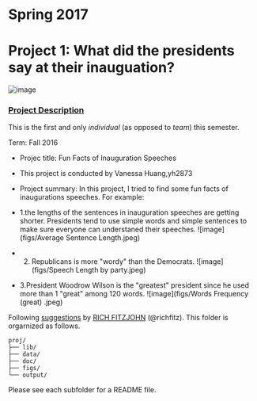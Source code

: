# Spring 2017
# Project 1: What did the presidents say at their inauguation?

![image](figs/title.jpg)

### [Project Description](doc/)
This is the first and only *individual* (as opposed to *team*) this semester. 

Term: Fall 2016

+ Projec title: Fun Facts of Inauguration Speeches
+ This project is conducted by Vanessa Huang,yh2873

+ Project summary: In this project, I tried to find some fun facts of inaugurations speeches. For example: 
+ 1.the lengths of the sentences in inauguration speeches are getting shorter. Presidents tend to use simple words and simple sentences to make sure everyone can understaned their speeches. 
![image](figs/Average Sentence Length.jpeg)

+ 2. Republicans is more "wordy" than the Democrats. 
![image](figs/Speech Length by party.jpeg)

+ 3.President Woodrow Wilson is the "greatest" president since he used more than 1 "great" among 120 words.
![image](figs/Words Frequency (great) .jpeg)

Following [suggestions](http://nicercode.github.io/blog/2013-04-05-projects/) by [RICH FITZJOHN](http://nicercode.github.io/about/#Team) (@richfitz). This folder is orgarnized as follows.

```
proj/
├── lib/
├── data/
├── doc/
├── figs/
└── output/
```

Please see each subfolder for a README file.
